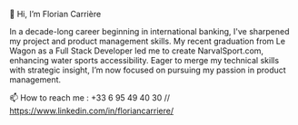 👋 Hi, I’m Florian Carrière

In a decade-long career beginning in international banking, I've sharpened my project and product management skills.
My recent graduation from Le Wagon as a Full Stack Developer led me to create NarvalSport.com, enhancing water sports accessibility.
Eager to merge my technical skills with strategic insight, I’m now focused on pursuing my passion in product management.

📫 How to reach me : +33 6 95 49 40 30 // https://www.linkedin.com/in/floriancarriere/



